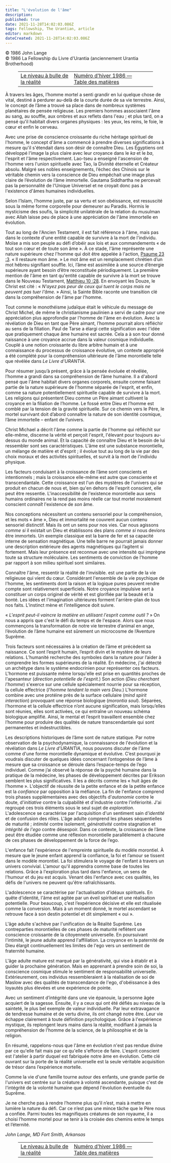 ```yaml
---
title: "L'évolution de l'âme"
description: 
published: true
date: 2021-11-28T14:02:03.086Z
tags: Fellowship, The Urantian, article
editor: markdown
dateCreated: 2021-11-28T14:02:03.086Z
---
```


<p class="v-card v-sheet theme--light grey lighten-3 px-2">© 1986 John Lange<br>© 1986 La Fellowship du Livre d'Urantia (anciennement Urantia Brotherhood)</p>
<figure class="table chapter-navigator">
  <table>
    <tbody>
      <tr>
        <td>
        <a href="/fr/article/Charles_Laurence_Olivea/The_spirit_level_of_reality">
          <span class="mdi mdi-arrow-left-drop-circle"></span><span class="pl-2">Le niveau à bulle de la réalité</span>
        </a>
        </td>
        <td>
        <a href="/fr/index/articles_the_urantian#numéro-d'hiver-1986">
          <span class="mdi mdi-book-open-variant"></span><span class="pl-2">Numéro d'hiver 1986 — Table des matières</span>
        </a>
        </td>
        <td>
        </td>
      </tr>
    </tbody>
  </table>
</figure>



À travers les âges, l’homme mortel a senti grandir en lui quelque chose de vital, destiné à perdurer au-delà de la courte durée de sa vie terrestre. Ainsi, le concept de l’âme a trouvé sa place dans de nombreux systèmes planétaires de pensée religieuse. Les premiers hommes associaient l'âme au sang, au souffle, aux ombres et aux reflets dans l'eau ; et plus tard, on a pensé qu'il habitait divers organes physiques : les yeux, les reins, le foie, le cœur et enfin le cerveau.

Avec une prise de conscience croissante du riche héritage spirituel de l'homme, le concept d'âme a commencé à prendre diverses significations à mesure qu'il s'étendait dans son désir de connaître Dieu. Les Égyptiens ont développé l'image la plus claire avec leur croyance dans le _ka_ et le _ba_, l'esprit et l'âme respectivement. Lao-tseu a enseigné l'ascension de l'homme vers l'union spirituelle avec Tao, la Divinité éternelle et Créateur absolu. Malgré ses nobles enseignements, l’échec des Chinois sur le véritable chemin vers la conscience de Dieu empêchait une image plus claire de l’évolution de l’âme immortelle. Gautama Siddhartha ne percevait pas la personnalité de l'Unique Universel et ne croyait donc pas à l'existence d'âmes humaines individuelles.

Selon l’Islam, l’homme juste, par sa vertu et son obéissance, est ressuscité sous la même forme corporelle pour demeurer au Paradis. Hormis le mysticisme des soufis, la simplicité unilatérale de la relation du musulman avec Allah laisse peu de place à une appréciation de l'âme immortelle en évolution.

Tout au long de l'Ancien Testament, il est fait référence à l'âme, mais pas dans le contexte d'une entité capable de survivre à la mort de l'individu. Moïse a mis son peuple au défi d’obéir aux lois et aux commandements « de tout son cœur et de toute son âme ». À ce stade, l'âme représente une nature supérieure chez l'homme qui doit être appelée à l'action, [Psaume 23 :3](/fr/Bible/Psalms/23#v3). « Il restaure mon âme. » Le mot âme est un remplacement chrétien d’un mot hébreu signifiant souffle. Ici, l’âme est assimilée à une source d’énergie supérieure ayant besoin d’être reconstituée périodiquement. La première mention de l'âme en tant qu'entité capable de survivre à la mort se trouve dans le Nouveau Testament, [Matthieu 10 :28](/fr/Bible/Matthew/10#v28). En envoyant les Douze, le Christ est cité : « _N'ayez pas peur de ceux qui tuent le corps mais ne peuvent pas tuer l'âme._ » Ainsi, la Sainte Bible raconte une transition clé dans la compréhension de l'âme par l'homme.

Tout comme le monothéisme judaïque était le véhicule du message de Christ Michel, de même le christianisme paulinien a servi de cadre pour une appréciation plus approfondie par l'homme de l'âme en évolution. Avec la révélation de Dieu en tant que Père aimant, l’homme pourrait alors réfléchir au sens de la filiation. Paul de Tarse a élargi cette signification avec l'idée que pratiquement chaque âme humaine est sacrée. Cela a à son tour donné naissance à une croyance accrue dans la valeur cosmique individuelle. Couplé à une notion croissante du libre arbitre humain et à une connaissance du processus de croissance évolutive, un contexte approprié a été complété pour la compréhension ultérieure de l'âme morontielle telle que révélée dans _Le Livre d'URANTIA_.

Pour résumer jusqu’à présent, grâce à la pensée évoluée et révélée, l’homme a grandi dans sa compréhension de l’âme humaine. Il a d'abord pensé que l'âme habitait divers organes corporels, ensuite comme faisant partie de la nature supérieure de l'homme séparée de l'esprit, et enfin, comme sa nature potentiellement spirituelle capable de survivre à la mort. Les religions qui présentent Dieu comme un Père aimant cultivent la croyance en la filiation de l’homme. Le fossé entre Dieu et l’homme est comblé par la tension de la gravité spirituelle. Sur ce chemin vers le Père, le mortel survivant doit d’abord connaître la nature de son identité cosmique, l’âme immortelle – enfant de l’univers.

Christ Michael a décrit l'âme comme la partie de l'homme qui réfléchit sur elle-même, discerne la vérité et perçoit l'esprit, l'élevant pour toujours au-dessus du monde animal. Et la capacité de connaître Dieu et le besoin de lui ressembler sont ses caractéristiques. L'âme est une substance morontielle, un mélange de matière et d'esprit ; il évolue tout au long de la vie par des choix moraux et des activités spirituelles, et survit à la mort de l'individu physique.

Les facteurs conduisant à la croissance de l’âme sont conscients et intentionnels ; mais la croissance elle-même est autre que consciente et transcendantale. Cette croissance est l'un des mystères de l'univers qui se produit en chacun de nous et, bien qu'en dehors de l'esprit conscient, elle peut être ressentie. L'inaccessibilité de l'existence morontielle aux sens humains ordinaires ne la rend pas moins réelle car tout mortel moralement conscient _connaît_ l'existence de _son_ âme.

Nos conceptions nécessitent un contenu sensoriel pour la compréhension, et les mots « âme », Dieu et immortalité ne couvrent aucun contenu sensoriel distinctif. Mais ils ont un sens pour nos vies. Car nous agissons _comme si_ il existait un Dieu et établissons des plans _comme si_ nous devions être immortels. Un exemple classique est la barre de fer et sa capacité interne de sensation magnétique. Une telle barre ne pourrait jamais donner une description extérieure des agents magnétiques qui l’agitent si fortement. Mais leur présence est reconnue avec une intensité qui imprègne toute sa structure moléculaire. Les sentiments de conviction de l'homme par rapport à son milieu spirituel sont similaires.

Connaître l'âme, ressentir la réalité de l'invisible. est une partie de la vie religieuse qui vient du cœur. Considérant l'ensemble de la vie psychique de l'homme, les sentiments dont la raison et la logique pures peuvent rendre compte sont relativement superficiels. Notre croyance impulsive sert à constituer un corps originel de vérité et est glorifiée par la beauté et la bonté. Les idées et l'imagination ultérieures forment l'arrière-plan de tous nos faits. L’instinct mène et l’intelligence doit suivre.

« _L'esprit peut-il vaincre la matière en utilisant l'esprit comme outil ?_ » On nous a appris que c'est le défi du temps et de l'espace. Alors que nous commençons la transformation de notre vie terrestre d’animal en ange, l’évolution de l’âme humaine est sûrement un microcosme de l’Aventure Suprême.

Trois facteurs sont nécessaires à la création de l’âme et précèdent sa naissance. Ce sont l’esprit humain, l’esprit divin et le mystère de leurs relations. L’humanité recherche des symboles dans la nature pour l’aider à comprendre les formes supérieures de la réalité. En médecine, j'ai détecté un archétype dans le système endocrinien pour représenter ces facteurs. L'hormone est puissante même lorsqu'elle est prise en quantités proches de l'apesanteur (_direction potentielle de l'esprit._) Son action (_Dieu cherchant l'homme_) s'exerce sur une cellule spécialement nourrie pour sa réception, la cellule effectrice (_l'homme tendant la main vers Dieu._) L'hormone combine avec une protéine près de la surface cellulaire (_mind spirit interaction_) provoquant une réponse biologique (_morontia soul_). Séparées, l’hormone et la cellule effectrice n’ont aucune signification, mais lorsqu’elles sont réunies, elles sont activées, ce qui entraîne un nouveau schéma biologique amplifié. Ainsi, le mental et l’esprit travaillent ensemble chez l’homme pour produire des qualités de nature transcendantale qui sont permanentes et indestructibles.

Les descriptions historiques de l’âme sont de nature statique. Par notre observation de la psychodynamique, la connaissance de l'évolution et la révélation dans _Le Livre d'URANTIA_, nous pouvons discuter de l'âme comme d'une forme morontielle dynamique et évolutive. C’est pourquoi je voudrais discuter de quelques idées concernant l’ontogenèse de l’âme à mesure que sa croissance se déroule dans l’espace-temps de l’ego individuel. Comme j’ai observé la réponse de la psyché humaine dans la pratique de la médecine, les phases de développement décrites par Erikson semblent les plus significatives. Il les a décrits comme les « huit âges de l’homme ». L'objectif de réussite de la petite enfance et de la petite enfance est la _confiance_ par opposition à la méfiance. La fin de l'enfance comprend trois phases supplémentaires avec des objectifs d'_autonomie_ contre le doute, d'_initiative_ contre la culpabilité et d'industrie contre l'infériorité. J'ai regroupé ces trois éléments sous le seul sujet de _exploration_. L'adolescence se caractérise par l'acquisition d'un sentiment sain d'_identité_ et de confusion des rôles. L'âge adulte comprend les phases séquentielles de maturité ; _intimité_ contre isolement, _générativité_ contre stagnation et _intégrité de l'ego_ contre désespoir. Dans ce contexte, la croissance de l’âme peut être étudiée comme une réflexion morontielle parallèlement à chacune de ces phases de développement de la force de l’ego.

L'enfance fait l'expérience de l'empreinte spirituelle du modèle morontiel. À mesure que le jeune enfant apprend la confiance, la foi et l’amour se tissent dans le modèle morontiel. La foi stimulera le voyage de l'enfant à travers un univers convivial. L'amour qu'il apprendra comme base de toutes les relations. Grâce à l'exploration plus tard dans l'enfance, un sens de l'humour et du jeu est acquis. Venant dès l'enfance avec ces qualités, les défis de l'univers ne peuvent qu'être rafraîchissants.

L'adolescence se caractérise par l'actualisation d'idéaux spirituels. En quête d'identité, l'âme est agitée par un éveil spirituel et une réalisation potentielle. Pour beaucoup, c’est l’expérience décisive et elle est ritualisée comme la conversion. Mais à un moment donné, le mortel ascendant se retrouve face à son destin potentiel et dit simplement « oui ».

L'âge adulte s'achève par l'unification de la Réalité Suprême. Les contreparties morontielles de ces phases de maturité reflètent une conscience croissante de la citoyenneté universelle. En poursuivant l'intimité, le jeune adulte apprend l'affiliation. La croyance en la paternité de Dieu élargit continuellement les limites de l'ego vers un sentiment de fraternité humaine.

L'âge adulte mature est marqué par la générativité, qui vise à établir et à guider la prochaine génération. Mais en apprenant à prendre soin de soi, la conscience cosmique stimule le sentiment de responsabilité universelle. Extérieurement, ces individus ressembleraient à la réalisation de soi de Maslow avec des qualités de transcendance de l'ego, d'obéissance à des loyautés plus élevées et une expérience de pointe.

Avec un sentiment d’intégrité dans une vie épanouie, la personne âgée acquiert de la sagesse. Ensuite, il y a ceux qui ont été défiés au niveau de la sainteté, le plus bel exemple de valeur individuelle. Par leur extravagance de tendresse humaine et de vertu divine, ils ont changé notre être. Leur vie échappe clairement à toute définition psychologique. Grâce à l'expérience mystique, ils replongent leurs mains dans la réalité, modifiant à jamais la compréhension de l'homme de la science, de la philosophie et de la religion.

En résumé, rappelons-nous que l'âme en évolution n'est pas rendue divine par ce qu'elle fait mais par ce qu'elle s'efforce de faire. L'esprit conscient est l'atelier à partir duquel est fabriquée notre âme en évolution. Cette clé ouvrant sur la porte de la réalité universelle est la seule véritable acquisition de trésor dans l’expérience mortelle.

Comme la vie d'une famille tourne autour des enfants, une grande partie de l'univers est centrée sur la créature à volonté ascendante, puisque c'est de l'intégrité de la volonté humaine que dépend l'évolution éventuelle du Suprême.

Je ne cherche pas à rendre l’homme plus qu’il n’est, mais à mettre en lumière la nature du défi. Car ce n’est pas une mince tâche que le Père nous a confiée. Parmi toutes les magnifiques créatures de son royaume, il a choisi l’homme mortel pour se tenir à la croisée des chemins entre le temps et l’éternité.

_John Lange, MD_
_Fort Smith, Arkansas_



<figure class="table chapter-navigator">
  <table>
    <tbody>
      <tr>
        <td>
        <a href="/fr/article/Charles_Laurence_Olivea/The_spirit_level_of_reality">
          <span class="mdi mdi-arrow-left-drop-circle"></span><span class="pl-2">Le niveau à bulle de la réalité</span>
        </a>
        </td>
        <td>
        <a href="/fr/index/articles_the_urantian#numéro-d'hiver-1986">
          <span class="mdi mdi-book-open-variant"></span><span class="pl-2">Numéro d'hiver 1986 — Table des matières</span>
        </a>
        </td>
        <td>
        </td>
      </tr>
    </tbody>
  </table>
</figure>
